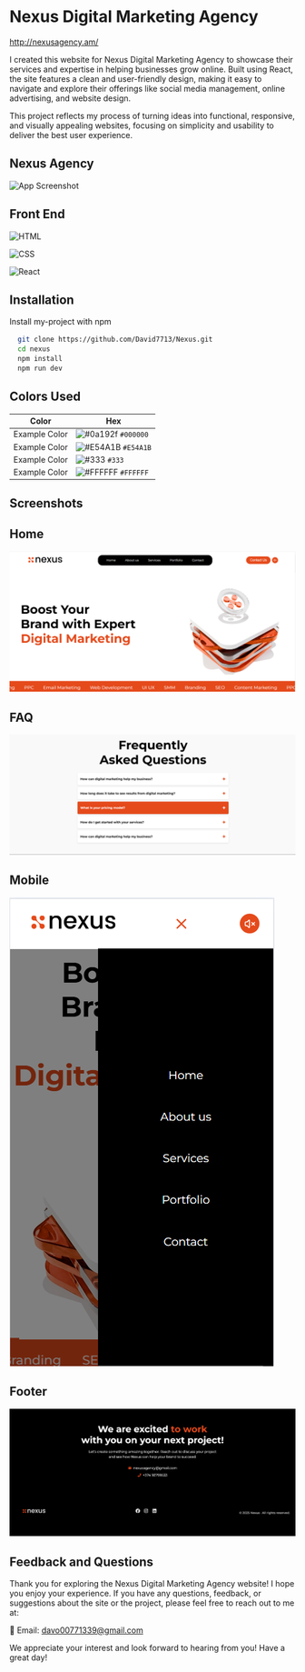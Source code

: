 
# Nexus Digital Marketing Agency
http://nexusagency.am/

I created this website for Nexus Digital Marketing Agency to showcase their services and expertise in helping businesses grow online. Built using React, the site features a clean and user-friendly design, making it easy to navigate and explore their offerings like social media management, online advertising, and website design.

This project reflects my process of turning ideas into functional, responsive, and visually appealing websites, focusing on simplicity and usability to deliver the best user experience.

  ## Nexus Agency
![App Screenshot](https://github.com/David7713/Nexus/blob/main/src/assets/Screenshots/Main.png?raw=true)



## Front End


![HTML](https://img.shields.io/badge/-HTML-orange?logo=html5&logoColor=white)

![CSS](https://img.shields.io/badge/-CSS-blue?logo=css3&logoColor=white)

![React](https://img.shields.io/badge/-React-blue?logo=react&logoColor=white)


## Installation

Install my-project with npm

```bash
  git clone https://github.com/David7713/Nexus.git
  cd nexus
  npm install
  npm run dev

```
    
## Colors Used

| Color         | Hex                                                                |
| ------------- | ------------------------------------------------------------------ |
| Example Color | ![#0a192f](https://via.placeholder.com/10/000000?text=+) `#000000` |
| Example Color | ![#E54A1B](https://via.placeholder.com/10/E54A1B?text=+) `#E54A1B` |
| Example Color | ![#333](https://via.placeholder.com/10/333?text=+) `#333` |
| Example Color | ![#FFFFFF](https://via.placeholder.com/10/FFFFFF?text=+) `#FFFFFF` |


## Screenshots
   ## Home
![App Screenshot](https://github.com/David7713/Nexus/blob/main/src/assets/Screenshots/Screenshot_2.png?raw=true)

   ## FAQ
![App Screenshot](https://github.com/David7713/Nexus/blob/main/src/assets/Screenshots/Screenshot_4.png?raw=true)


   ## Mobile 
![App Screenshot](https://github.com/David7713/Nexus/blob/main/src/assets/Screenshots/Screenshot_3.png?raw=true)


   ## Footer
![App Screenshot](https://github.com/David7713/Nexus/blob/main/src/assets/Screenshots/Screenshot_5.png?raw=true)





## Feedback and Questions
Thank you for exploring the Nexus Digital Marketing Agency website! I hope you enjoy your experience. If you have any questions, feedback, or suggestions about the site or the project, please feel free to reach out to me at:

📧 Email: davo00771339@gmail.com

We appreciate your interest and look forward to hearing from you! Have a great day!

